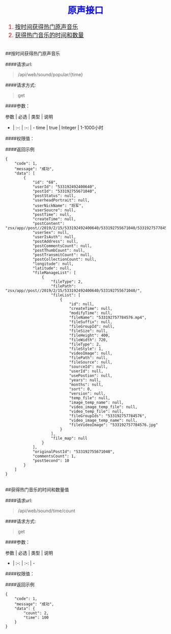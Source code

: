 <h1 align=center><font color=blue>原声接口</font></h1>

<font size=4 color=red>

1. [按时间获得热门原声音乐](#popular_sound)
2. [获得热门音乐的时间和数量](#time_count)

</font>

<br/>
<span id="popular_sound"></span>
##按时间获得热门原声音乐


####请求url: 
> /api/web/sound/popular/{time}

####请求方式: 
> get

####参数：

参数 | 必选 | 类型 | 说明
- | :-: | :-: | -
time | true | Integer | 1-1000小时

####权限值：
> 

####返回示例

	{
	    "code": 1,
	    "message": "成功",
	    "data": [
	        {
	            "id": "68",
	            "userId": "533192492400640",
	            "postId": "533192755671040",
	            "postStatus": null,
	            "userheadPortrait": null,
	            "userNickName": "将军",
	            "userSoucre": null,
	            "postTime": null,
	            "createTime": null,
	            "postContent": "zsx/app//post//2019/2/15/533192492400640/533192755671040/533192757784576.jpg",
	            "userSex": null,
	            "userIsAuth": null,
	            "postAddress": null,
	            "postCommentsCount": null,
	            "postThumbCount": null,
	            "postTransmitCount": null,
	            "postCollectionCount": null,
	            "longitude": null,
	            "latitude": null,
	            "fileManageList": [
	                {
	                    "fileType": 2,
	                    "filePath": "zsx/app//post//2019/2/15/533192492400640/533192755671040/",
	                    "fileList": [
	                        {
	                            "id": null,
	                            "createTime": null,
	                            "modifyTime": null,
	                            "fileName": "533192757784576.mp4",
	                            "fileSuffix": null,
	                            "fileGroupId": null,
	                            "fileSize": null,
	                            "fileHeight": 400,
	                            "fileWidth": 720,
	                            "fileType": 2,
	                            "fileStyle": 1,
	                            "videoImage": null,
	                            "filePath": null,
	                            "fileSource": null,
	                            "sourceId": null,
	                            "userId": null,
	                            "usePostion": null,
	                            "years": null,
	                            "months": null,
	                            "sort": 0,
	                            "version": null,
	                            "temp_file": null,
	                            "image_temp_name": null,
	                            "video_image_temp_file": null,
	                            "video_temp_file": null,
	                            "fileGroupIds": "533192757784576",
	                            "video_image_temp_name": null,
	                            "fileVideoImage": "533192757784576.jpg"
	                        }
	                    ],
	                    "file_map": null
	                }
	            ],
	            "originalPostId": "533192755671040",
	            "commentsCount": 1,
	            "postSecond": 10
	        }
	    ]
	}


<br/>
<span id="time_count"></span>
##获得热门音乐的时间和数量值


####请求url: 
> /api/web/sound/time/count

####请求方式: 
> get

####参数：

参数 | 必选 | 类型 | 说明
- | :-: | :-: | -

####权限值：
> 

####返回示例

	{
	    "code": 1,
	    "message": "成功",
	    "data": {
	        "count": 2,
	        "time": 100
	    }
	}
